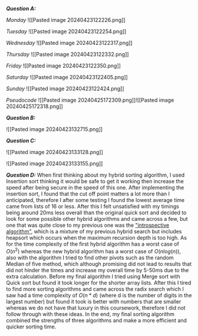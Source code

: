 ***Question A:***

*Monday*
![[Pasted image 20240423122226.png]]

*Tuesday*
![[Pasted image 20240423122254.png]]

*Wednesday*
![[Pasted image 20240423122317.png]]

*Thursday*
![[Pasted image 20240423122332.png]]

*Friday*
![[Pasted image 20240423122350.png]]

*Saturday*
![[Pasted image 20240423122405.png]]

*Sunday*
![[Pasted image 20240423122424.png]]

*Pseudocode*
![[Pasted image 20240425172309.png]]![[Pasted image 20240425172318.png]]

***Question B:***

![[Pasted image 20240423132715.png]]

***Question C:***

![[Pasted image 20240423133128.png]]

![[Pasted image 20240423133155.png]]


***Question D:***
When first thinking about my hybrid sorting algorithm, I used Insertion sort thinking it would be safe to get it working then increase the speed after being secure in the speed of this one. After implementing the insertion sort, I found that the cut off point matters a lot more than I anticipated, therefore I after some testing I found the lowest average time came from lists of 16 or less. After this I felt unsatisfied with my timings being around 20ms less overall than the original quick sort and decided to look for some possible other hybrid algorithms and came across a few, but one that was quite close to my previous one was the ["introspective algorithm"](https://en.wikipedia.org/wiki/Introsort), which is a mixture of my previous hybrid search but includes heapsort which occurs when the maximum recursion depth is too high. As for the time complexity of the first hybrid algorithm has a worst case of $O(n^2)$ whereas the new hybrid algorithm has a worst case of $O(nlog(n))$, also with the algorithm I tried to find other pivots such as the random Median of five method, which although promising did not lead to results that did not hinder the times and increase my overall time by 5-50ms due to the extra calculation. Before my final algorithm I tried using Merge sort with Quick sort but found it took longer for the shorter array lists. After this I tired to find more sorting algorithms and came across the radix search which I saw had a time complexity of $O(n*d)$ (where d is the number of digits in the largest number) but found it took is better with numbers that are smaller whereas we do not have that luxury in this coursework, therefore I did not follow through with these ideas. In the end, my final sorting algorithm combined the strengths of three algorithms and make a more efficient and quicker sorting time.